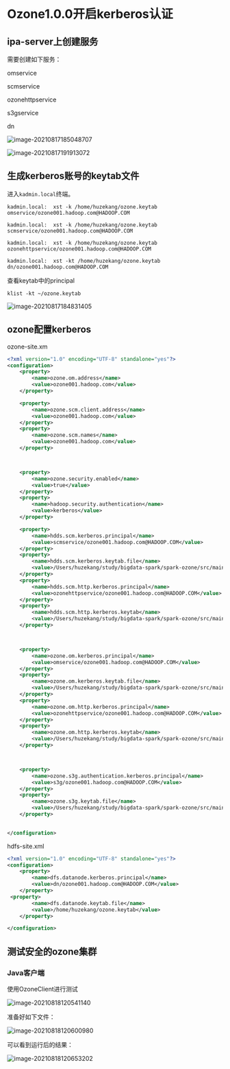 # Ozone1.0.0开启kerberos认证

## ipa-server上创建服务

需要创建如下服务：

omservice

scmservice

ozonehttpservice

s3gservice

dn

![image-20210817185048707](http://image-picgo.test.upcdn.net/img/20210817185048.png)

![image-20210817191913072](http://image-picgo.test.upcdn.net/img/20210817191913.png)



## 生成kerberos账号的keytab文件

进入`kadmin.local`终端。

```
kadmin.local:  xst -k /home/huzekang/ozone.keytab omservice/ozone001.hadoop.com@HADOOP.COM

kadmin.local:  xst -k /home/huzekang/ozone.keytab scmservice/ozone001.hadoop.com@HADOOP.COM

kadmin.local:  xst -k /home/huzekang/ozone.keytab ozonehttpservice/ozone001.hadoop.com@HADOOP.COM

kadmin.local:  xst -kt /home/huzekang/ozone.keytab dn/ozone001.hadoop.com@HADOOP.COM
```

查看keytab中的principal

```
klist -kt ~/ozone.keytab 
```

![image-20210817184831405](http://image-picgo.test.upcdn.net/img/20210817184831.png)

## ozone配置kerberos

ozone-site.xm

```xml
<?xml version="1.0" encoding="UTF-8" standalone="yes"?>
<configuration>
    <property>
        <name>ozone.om.address</name>
        <value>ozone001.hadoop.com</value>
    </property>

    <property>
        <name>ozone.scm.client.address</name>
        <value>ozone001.hadoop.com</value>
    </property>
    <property>
        <name>ozone.scm.names</name>
        <value>ozone001.hadoop.com</value>
    </property>



    <property>
        <name>ozone.security.enabled</name>
        <value>true</value>
    </property>
    <property>
        <name>hadoop.security.authentication</name>
        <value>kerberos</value>
    </property>

    <property>
        <name>hdds.scm.kerberos.principal</name>
        <value>scmservice/ozone001.hadoop.com@HADOOP.COM</value>
    </property>
    <property>
        <name>hdds.scm.kerberos.keytab.file</name>
        <value>/Users/huzekang/study/bigdata-spark/spark-ozone/src/main/resources/ozone.keytab</value>
    </property>
    <property>
        <name>hdds.scm.http.kerberos.principal</name>
        <value>ozonehttpservice/ozone001.hadoop.com@HADOOP.COM</value>
    </property>
    <property>
        <name>hdds.scm.http.kerberos.keytab</name>
        <value>/Users/huzekang/study/bigdata-spark/spark-ozone/src/main/resources/ozone.keytab</value>
    </property>



    <property>
        <name>ozone.om.kerberos.principal</name>
        <value>omservice/ozone001.hadoop.com@HADOOP.COM</value>
    </property>
    <property>
        <name>ozone.om.kerberos.keytab.file</name>
        <value>/Users/huzekang/study/bigdata-spark/spark-ozone/src/main/resources/ozone.keytab</value>
    </property>
    <property>
        <name>ozone.om.http.kerberos.principal</name>
        <value>ozonehttpservice/ozone001.hadoop.com@HADOOP.COM</value>
    </property>
    <property>
        <name>ozone.om.http.kerberos.keytab</name>
        <value>/Users/huzekang/study/bigdata-spark/spark-ozone/src/main/resources/ozone.keytab</value>
    </property>



    <property>
        <name>ozone.s3g.authentication.kerberos.principal</name>
        <value>s3g/ozone001.hadoop.com@HADOOP.COM</value>
    </property>
    <property>
        <name>ozone.s3g.keytab.file</name>
        <value>/Users/huzekang/study/bigdata-spark/spark-ozone/src/main/resources/ozone.keytab</value>
    </property>

  
</configuration>
```



hdfs-site.xml

```xml
<?xml version="1.0" encoding="UTF-8" standalone="yes"?>
<configuration>
    <property>
        <name>dfs.datanode.kerberos.principal</name>
        <value>dn/ozone001.hadoop.com@HADOOP.COM</value>
    </property>
 <property>
        <name>dfs.datanode.keytab.file</name>
        <value>/home/huzekang/ozone.keytab</value>
    </property>

</configuration>
```





## 测试安全的ozone集群

### Java客户端

使用OzoneClient进行测试

![image-20210818120541140](http://image-picgo.test.upcdn.net/img/20210818120541.png)

准备好如下文件：

![image-20210818120600980](http://image-picgo.test.upcdn.net/img/20210818120601.png)

可以看到运行后的结果：

![image-20210818120653202](http://image-picgo.test.upcdn.net/img/20210818120653.png)